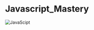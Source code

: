 # Javascript_Mastery


![JavaScipt](https://github.com/SankalpHaritash21/Javascript_Mastery/assets/110713125/34c6cceb-2f3e-4933-9a5f-0791cfc7c421)
